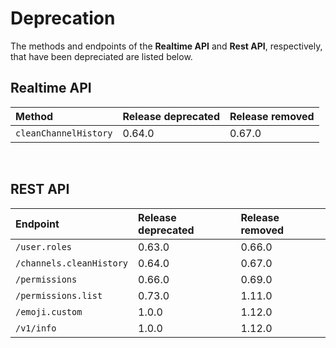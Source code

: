 # Deprecation

The methods and endpoints of the <b>Realtime API</b> and <b>Rest API</b>, respectively, that have been depreciated are listed below.

## Realtime API

| Method                | Release deprecated | Release removed |
| :-------------------- | :----------------- | :-------------- |
| `cleanChannelHistory` | 0.64.0             | 0.67.0          |

<br>

## REST API

| Endpoint                      | Release deprecated | Release removed |
| :---------------------------- | :----------------- | :-------------- |
| `/user.roles`                 | 0.63.0             | 0.66.0          |
| `/channels.cleanHistory`      | 0.64.0             | 0.67.0          |
| `/permissions`                | 0.66.0             | 0.69.0          |
| `/permissions.list`           | 0.73.0             | 1.11.0          |
| `/emoji.custom`               | 1.0.0              | 1.12.0          |
| `/v1/info`                    | 1.0.0              | 1.12.0          |
